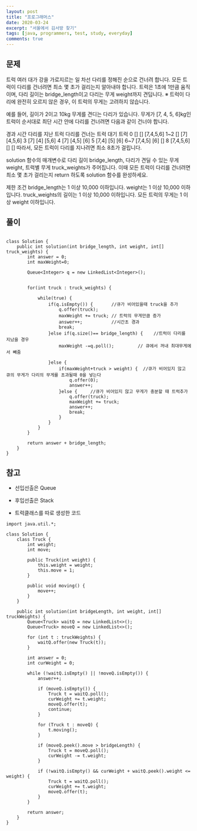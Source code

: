 ```yaml
---
layout: post
title: "프로그래머스"
date: 2020-03-24
excerpt: "서울에서 김서방 찾기"
tags: [java, programmers, test, study, everyday]
comments: true
---
```



## 문제

트럭 여러 대가 강을 가로지르는 일 차선 다리를 정해진 순으로 건너려 합니다. 모든 트럭이 다리를 건너려면 최소 몇 초가 걸리는지 알아내야 합니다. 트럭은 1초에 1만큼 움직이며, 다리 길이는 bridge_length이고 다리는 무게 weight까지 견딥니다.
※ 트럭이 다리에 완전히 오르지 않은 경우, 이 트럭의 무게는 고려하지 않습니다.

예를 들어, 길이가 2이고 10kg 무게를 견디는 다리가 있습니다. 무게가 [7, 4, 5, 6]kg인 트럭이 순서대로 최단 시간 안에 다리를 건너려면 다음과 같이 건너야 합니다.

경과 시간	다리를 지난 트럭	다리를 건너는 트럭	대기 트럭
0	[]	[]	[7,4,5,6]
1~2	[]	[7]	[4,5,6]
3	[7]	[4]	[5,6]
4	[7]	[4,5]	[6]
5	[7,4]	[5]	[6]
6~7	[7,4,5]	[6]	[]
8	[7,4,5,6]	[]	[]
따라서, 모든 트럭이 다리를 지나려면 최소 8초가 걸립니다.

solution 함수의 매개변수로 다리 길이 bridge_length, 다리가 견딜 수 있는 무게 weight, 트럭별 무게 truck_weights가 주어집니다. 이때 모든 트럭이 다리를 건너려면 최소 몇 초가 걸리는지 return 하도록 solution 함수를 완성하세요.

제한 조건
bridge_length는 1 이상 10,000 이하입니다.
weight는 1 이상 10,000 이하입니다.
truck_weights의 길이는 1 이상 10,000 이하입니다.
모든 트럭의 무게는 1 이상 weight 이하입니다.

## 풀이

```

class Solution {
    public int solution(int bridge_length, int weight, int[] truck_weights) {
        int answer = 0;
        int maxWeight=0;

        Queue<Integer> q = new LinkedList<Integer>();


        for(int truck : truck_weights) {

            while(true) {
                if(q.isEmpty()) {		//큐가 비어있을때 truck을 추가
                    q.offer(truck);
                    maxWeight += truck;	// 트럭의 무게만큼 증가
                    answer++;			//시간초 경과
                    break;
                }else if(q.size()== bridge_length) {    //트럭이 다리를 지났을 경우 
                    maxWeight -=q.poll();	      // 큐에서 꺼내 최대무게에서 빼줌

                }else {
                    if(maxWeight+truck > weight) {	//큐가 비어있지 않고 큐의 무게가 다리의 무게를 초과될때 0을 넣는다
                        q.offer(0);
                        answer++;
                    }else {     //큐가 비어있지 않고 무게가 충분할 때 트럭추가
                        q.offer(truck);
                        maxWeight += truck;
                        answer++;
                        break;
                    }
                }
            }
        }

        return answer + bridge_length;
    }
}

```


## 참고
* 선입선출은 Queue
* 후입선출은 Stack

* 트럭클래스를 따로 생성한 코드

```
import java.util.*;

class Solution {
    class Truck {
        int weight;
        int move;

        public Truck(int weight) {
            this.weight = weight;
            this.move = 1;
        }

        public void moving() {
            move++;
        }
    }

    public int solution(int bridgeLength, int weight, int[] truckWeights) {
        Queue<Truck> waitQ = new LinkedList<>();
        Queue<Truck> moveQ = new LinkedList<>();

        for (int t : truckWeights) {
            waitQ.offer(new Truck(t));
        }

        int answer = 0;
        int curWeight = 0;

        while (!waitQ.isEmpty() || !moveQ.isEmpty()) {
            answer++;

            if (moveQ.isEmpty()) {
                Truck t = waitQ.poll();
                curWeight += t.weight;
                moveQ.offer(t);
                continue;
            }

            for (Truck t : moveQ) {
                t.moving();
            }

            if (moveQ.peek().move > bridgeLength) {
                Truck t = moveQ.poll();
                curWeight -= t.weight;
            }

            if (!waitQ.isEmpty() && curWeight + waitQ.peek().weight <= weight) {
                Truck t = waitQ.poll();
                curWeight += t.weight;
                moveQ.offer(t);
            }
        }

        return answer;
    }
}
```

